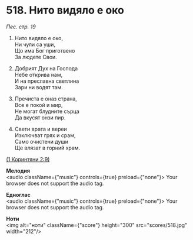 # 518. Нито видяло е око  

*Пес. стр. 19*  

1. Нито видяло е око,  
Ни чули са уши,  
Що има Бог приготвено  
За людете Свои.  

2. Добрият Дух на Господа  
Небе открива нам,  
И на преславна светлина  
Зари ни водят там.  

3. Пречиста е оназ страна,  
Все е покой и мир,  
Не могат блудните сърца  
Да вкусят онзи пир.  

4. Свети врата и вереи  
Изключват грях и срам,  
Само очистени души  
Ще влязат в горний храм.  

[(1 Коринтяни 2:9)](http://biblia.bg/index.php?k=53&g=2&s=9)  

__Мелодия__  
<audio className={"music"} controls={true} preload={"none"}><source src="mp3/518.mp3" type="audio/mpeg"/>
Your browser does not support the audio tag.
</audio>  

__Едноглас__  
<audio className={"music"} controls={true} preload={"none"}><source src="transp/518.mp3" type="audio/mpeg"/>
Your browser does not support the audio tag.
</audio>  

__Ноти__  
<img alt="ноти" className={"score"} height="300" src="scores/518.jpg" width="212"/>
